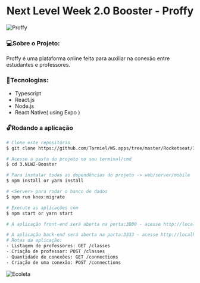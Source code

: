 
<h1 align="center">Next Level Week 2.0 Booster - Proffy</h1>

![Proffy](https://github.com/Tarmiel/WS.apps/blob/master/Rocketseat/3.NLW2-Booster/web/src/assets/images/cont.png)

### :computer:Sobre o Projeto:
Proffy é uma plataforma online feita para auxiliar na conexão entre estudantes e professores.
### :rocket:Tecnologias:

- Typescript
- React.js
- Node.js
- React Native( using Expo )

### :unlock:Rodando a aplicação

```bash
# Clone este repositório
$ git clone https://github.com/Tarmiel/WS.apps/tree/master/Rocketseat/3.NLW2-BOoster

# Acesse a pasta do projeto no seu terminal/cmd
$ cd 3.NLW2-Booster

# Para instalar todas as dependências do projeto -> web/server/mobile
$ npm install or yarn install

# <Server> para rodar o banco de dados
$ npm run knex:migrate 

# Execute as aplicações com 
$ npm start or yarn start

# A aplicação front-end será aberta na porta:3000 - acesse http://localhost:3000

# A aplicação back-end será aberta na porta:3333 - acesse http://localhost:3333
# Rotas da aplicação:
- Listagem de professores: GET /classes
- Criação de professor: POST /classes
- Quantidade de conexões: GET /connections
- Criação de uma conexão: POST /connections

```

![Ecoleta](https://repository-images.githubusercontent.com/284814831/8cae6a00-d769-11ea-998b-bdc878327c43)
